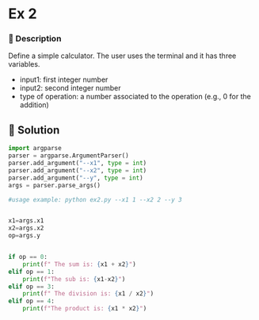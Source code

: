 # Ex 2
### 📄 Description

Define a simple calculator.
The user uses the terminal and it has three variables.
- input1: first integer number
- input2: second integer number
- type of operation: a number associated to the operation
   (e.g., 0 for the addition)

## 🔑 Solution
```python
import argparse
parser = argparse.ArgumentParser()
parser.add_argument("--x1", type = int)
parser.add_argument("--x2", type = int)
parser.add_argument("--y", type = int)
args = parser.parse_args()

#usage example: python ex2.py --x1 1 --x2 2 --y 3


x1=args.x1
x2=args.x2
op=args.y


if op == 0:
    print(f" The sum is: {x1 + x2}")
elif op == 1:
    print(f"The sub is: {x1-x2}")
elif op == 3:
    print(f" The division is: {x1 / x2}")
elif op == 4:
    print(f"The product is: {x1 * x2}")
```